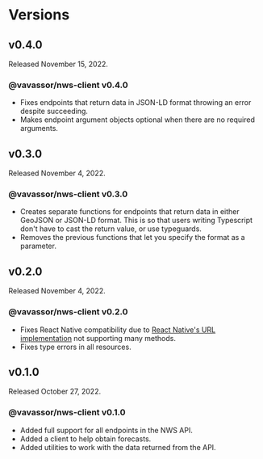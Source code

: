 # Versions

## v0.4.0

Released November 15, 2022.

### @vavassor/nws-client v0.4.0

- Fixes endpoints that return data in JSON-LD format throwing an error despite succeeding.
- Makes endpoint argument objects optional when there are no required arguments.

## v0.3.0

Released November 4, 2022.

### @vavassor/nws-client v0.3.0

- Creates separate functions for endpoints that return data in either GeoJSON or JSON-LD format. This is so that users writing Typescript don't have to cast the return value, or use typeguards.
- Removes the previous functions that let you specify the format as a parameter.

## v0.2.0

Released November 4, 2022.

### @vavassor/nws-client v0.2.0

- Fixes React Native compatibility due to [React Native's URL implementation](https://github.com/facebook/react-native/blob/44f3234d1f4d21f779f2dfb3b9dbe16249e7c9d2/Libraries/Blob/URL.js) not supporting many methods.
- Fixes type errors in all resources.

## v0.1.0

Released October 27, 2022.

### @vavassor/nws-client v0.1.0

- Added full support for all endpoints in the NWS API.
- Added a client to help obtain forecasts.
- Added utilities to work with the data returned from the API.
